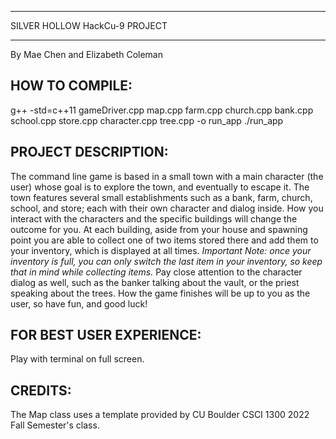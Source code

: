 *******************************
SILVER HOLLOW HackCu-9 PROJECT
*******************************
By Mae Chen and Elizabeth Coleman

HOW TO COMPILE:
----------------
g++ -std=c++11 gameDriver.cpp map.cpp farm.cpp church.cpp bank.cpp school.cpp store.cpp character.cpp tree.cpp -o run_app
./run_app

PROJECT DESCRIPTION:
---------------------
The command line game is based in a small town with a main character (the user) whose goal is to explore the town, and eventually to escape it. The town features several small establishments such as a bank, farm, church, school, and store; each with their own character and dialog inside. How you interact with the characters and the specific buildings will change the outcome for you. At each building, aside from your house and spawning point you are able to collect one of two items stored there and add them to your inventory, which is displayed at all times.
  *Important Note: once your inventory is full, you can only switch the last item in your inventory, so keep that in mind while collecting items.*
Pay close attention to the character dialog as well, such as the banker talking about the vault, or the priest speaking about the trees. How the game finishes will be up to you as the user, so have fun, and good luck!

FOR BEST USER EXPERIENCE:
---------------------------
Play with terminal on full screen.

CREDITS:
-------------------
The Map class uses a template provided by CU Boulder CSCI 1300 2022 Fall Semester's class.
